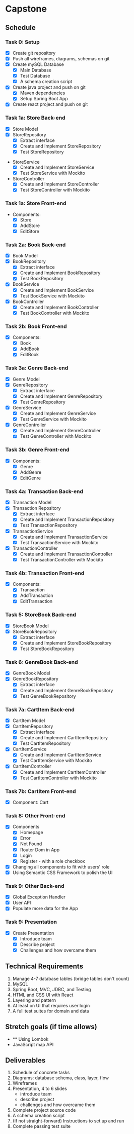 # Capstone

## Schedule
### Task 0: Setup
- [x] Create git repository
- [x] Push all wireframes, diagrams, schemas on git
- [x] Create mySQL Database
  - [x] Main Database
  - [x] Test Database
  - [x] A schema creation script
- [x] Create java project and push on git
  - [x] Maven dependencies
  - [x] Setup Spring Boot App
- [x] Create react project and push on git

### Task 1a: Store Back-end
- [x] Store Model
- [x] StoreRepository
   - [x] Extract interface
   - [x] Create and Implement StoreRepository
   - [x] Test StoreRepository
- StoreService
   - [x] Create and Implement StoreService
   - [x] Test StoreService with Mockito
- StoreController
   - [x] Create and Implement StoreController
   - [x] Test StoreController with Mockito

### Task 1a: Store Front-end
- Components:
   - [x] Store
   - [x] AddStore
   - [x] EditStore

### Task 2a: Book Back-end
- [x] Book Model
- [x] BookRepository
   - [x] Extract interface
   - [x] Create and Implement BookRepository
   - [x] Test BookRepository
- [x] BookService
   - [x] Create and Implement BookService
   - [x] Test BookService with Mockito
- [x] BookController
   - [x] Create and Implement BookController
   - [x] Test BookController with Mockito

### Task 2b: Book Front-end
- [x] Components:
   - [x] Book
   - [x] AddBook
   - [x] EditBook

### Task 3a: Genre Back-end
- [x] Genre Model
- [x] GenreRepository
   - [x] Extract interface
   - [x] Create and Implement GenreRepository
   - [x] Test GenreRepository
- [x] GenreService
   - [x] Create and Implement GenreService
   - [x] Test GenreService with Mockito
- [x] GenreController
   - [x] Create and Implement GenreController
   - [x] Test GenreController with Mockito

### Task 3b: Genre Front-end
- [x] Components:
   - [x] Genre
   - [x] AddGenre
   - [x] EditGenre

### Task 4a: Transaction Back-end
- [x] Transaction  Model
- [x] Transaction Repository
   - [x] Extract interface
   - [x] Create and Implement TransactionRepository
   - [x] Test TransactionRepository
- [x] TransactionService
   - [x] Create and Implement TransactionService
   - [x] Test TransactionService with Mockito
- [x] TransactionController
   - [x] Create and Implement TransactionController
   - [x] Test TransactionController with Mockito

### Task 4b: Transaction Front-end
- [x] Components:
   - [x] Transaction
   - [x] AddTransaction
   - [x] EditTransaction

### Task 5: StoreBook Back-end
- [x] StoreBook Model
- [x] StoreBookRepository
   - [x] Extract interface
   - [x] Create and Implement StoreBookRepository
   - [x] Test StoreBookRepository

### Task 6: GenreBook Back-end
- [x] GenreBook Model
- [x] GenreBookRepository
   - [x] Extract interface
   - [x] Create and Implement GenreBookRepository
   - [x] Test GenreBookRepository

### Task 7a: CartItem Back-end
- [x] CartItem Model
- [x] CartItemRepository
   - [x] Extract interface
   - [x] Create and Implement CartItemRepository
   - [x] Test CartItemRepository
- [x] CartItemService
   - [x] Create and Implement CartItemService
   - [x] Test CartItemService with Mockito
- [x] CartItemController
   - [x] Create and Implement CartItemController
   - [x] Test CartItemController with Mockito

### Task 7b: CartItem Front-end
- [x] Component: Cart

### Task 8: Other Front-end
- [x] Components
   - [x] Homepage
   - [x] Error
   - [x] Not Found
   - [x] Router Dom in App
   - [x] Login
   - [x] Register - with a role checkbox
- [x] Changing all components to fit with users' role
- [x] Using Semantic CSS Framework to polish the UI

### Task 9: Other Back-end
- [x] Global Exception Handler
- [x] User API
- [x] Populate more data for the App

### Task 9: Presentation
- [x] Create Presentation
   - [x] Introduce team
   - [x] Describe project
   - [x] Challenges and how overcame them

## Technical Requirements
1. Manage 4-7 database tables (bridge tables don't count)
2. MySQL
3. Spring Boot, MVC, JDBC, and Testing
4. HTML and CSS UI with React
5. Layering and pattern
6. At least on UI that requires user login
7. A full test suites for domain and data


## Stretch goals (if time allows)
- ** Using Lombok
- JavaScript map API


## Deliverables
1. Schedule of concrete tasks
2. Diagrams:  database schema, class, layer, flow
3. Wireframes
4. Presentation, 4 to 6 slides
    - introduce team
    - describe project
    - challenges and how overcame them
5. Complete project source code
6. A schema creation script
7. (If not straight-forward) Instructions to set up and run
8. Complete passing test suite
